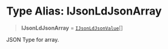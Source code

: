 # Type Alias: IJsonLdJsonArray

> **IJsonLdJsonArray** = [`IJsonLdJsonValue`](IJsonLdJsonValue.md)[]

JSON Type for array.
